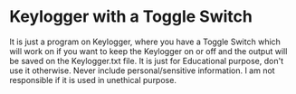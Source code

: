 # Keylogger with a Toggle Switch
It is just a program on Keylogger, where you have a Toggle Switch which will work on if you want to keep the Keylogger on or off and the output will be saved on the Keylogger.txt file.
It is just for Educational purpose, don't use it otherwise.
Never include personal/sensitive information.
I am not responsible if it is used in unethical purpose.
